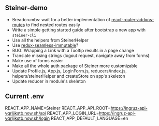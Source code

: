 ## Steiner-demo

- Breadcrumbs: wait for a better implementation of [react-router-addons-routes](https://github.com/ReactTraining/react-router-addons-routes) to find nested routes easily
- Write a simple getting started guide after bootstrap a new app with `steiner-cli`
- Use all the helpers from SteinerHelper
- Use [redux-seamless-immutable](https://www.npmjs.com/package/redux-seamless-immutable)?
- BUG: Wrapping a Link with a Tooltip results in a page change
- Translate missing strings (logout request, navigate away from forms)
- Make use of forms easier
- Make all the whole auth package of Steiner more customizable
- Update Profile.js, App.js, LoginForm.js, reducers/index.js, helpers/steinerHelper and createStore on app's skeleton
- Update reducer in module's skeleton

## Current .env

REACT_APP_NAME=Steiner
REACT_APP_API_ROOT=https://ingruz-api-vqrljjkstb.now.sh/api
REACT_APP_LOGIN_URL=https://ingruz-api-vqrljjkstb.now.sh/login
REACT_APP_DEFAULT_LANGUAGE=en